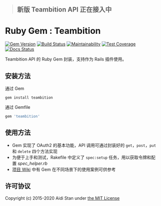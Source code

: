 > ## 新版 Teambition API 正在接入中

# Ruby Gem : Teambition
[![Gem Version](https://badge.fury.io/rb/teambition.svg)](http://badge.fury.io/rb/teambition)
[![Build Status](https://travis-ci.org/aidistan/ruby-teambition.svg?branch=master)](https://travis-ci.org/aidistan/ruby-teambition)
[![Maintainability](https://api.codeclimate.com/v1/badges/c1c85d7baea5ec6f3b73/maintainability)](https://codeclimate.com/github/aidistan/ruby-teambition/maintainability)
[![Test Coverage](https://api.codeclimate.com/v1/badges/c1c85d7baea5ec6f3b73/test_coverage)](https://codeclimate.com/github/aidistan/ruby-teambition/test_coverage)
[![Docs Status](http://inch-ci.org/github/aidistan/ruby-teambition.svg?branch=master)](http://inch-ci.org/github/aidistan/ruby-teambition)

Teambition API 的 Ruby Gem 封装，支持作为 Rails 插件使用。

## 安装方法

通过 Gem

```shell
gem install teambition
```

通过 Gemfile

```ruby
gem 'teambition'
```

## 使用方法

- Gem 实现了 OAuth2 的基本功能，API 调用可通过封装好的 `get`，`post`，`put` 和 `delete` 四个方法实现
- 为便于上手和测试，Rakefile 中定义了 `spec:setup` 任务，用以获取令牌和配置 *spec_helper.rb*
- [项目 Wiki](https://github.com/aidistan/ruby-teambition/wiki) 中有 Gem 在不同场景下的使用案例可供参考

## 许可协议

Copyright (c) 2015-2020 Aidi Stan under [the MIT License](https://github.com/aidistan/ruby-teambition/blob/master/LICENSE)
